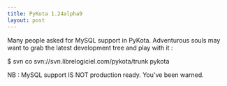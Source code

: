 ```yaml
---
title: PyKota 1.24alpha9
layout: post
---
```


Many people asked for MySQL support in PyKota. Adventurous souls may want to grab the latest development tree and play with it :

  $ svn co svn://svn.librelogiciel.com/pykota/trunk pykota

NB : MySQL support IS NOT production ready. You've been warned.
